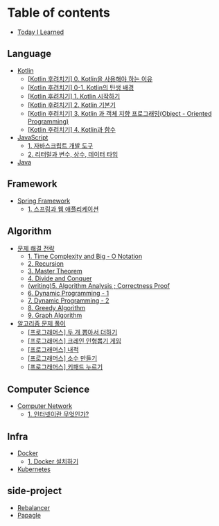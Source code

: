 # Table of contents

* [Today I Learned](README.md)

## Language

* [Kotlin](language/untitled/README.md)
  * [\[Kotlin 후려치기\] 0. Kotlin을 사용해야 하는 이유](language/untitled/kotlin-1.-kotlin.md)
  * [\[Kotlin 후려치기\] 0-1. Kotlin의 탄생 배경](language/untitled/kotlin-1-1.-kotlin.md)
  * [\[Kotlin 후려치기\] 1. Kotlin 시작하기](language/untitled/kotlin-1.-kotlin-1.md)
  * [\[Kotlin 후려치기\] 2. Kotlin 기본기](language/untitled/kotlin-2.-kotlin.md)
  * [\[Kotlin 후려치기\] 3. Kotlin 과 객체 지향 프로그래밍\(Object - Oriented Programming\)](language/untitled/kotlin-3.-kotlin.md)
  * [\[Kotlin 후려치기\] 4. Kotlin과 함수](language/untitled/kotlin-4.-kotlin.md)
* [JavaScript](language/javascript/README.md)
  * [1. 자바스크립트 개발 도구](language/javascript/1..md)
  * [2. 리터럴과 변수, 상수, 데이터 타입](language/javascript/2..md)
* [Java](language/java.md)

## Framework

* [Spring Framework](framework/spring/README.md)
  * [1. 스프링과 웹 애플리케이션](framework/spring/1..md)

## Algorithm

* [문제 해결 전략](algorithm/undefined/README.md)
  * [1. Time Complexity and Big - O Notation](algorithm/undefined/time-complexity-and-big-o-notation.md)
  * [2. Recursion](algorithm/undefined/2.-recursion.md)
  * [3. Master Theorem](algorithm/undefined/1-1.-master-theorem.md)
  * [4. Divide and Conquer](algorithm/undefined/3.-divide-and-conquer.md)
  * [\(writing\)5. Algorithm Analysis ; Correctness Proof](algorithm/undefined/temp-5.-algorithm-analysis-correctness-proof.md)
  * [6. Dynamic Programming - 1](algorithm/undefined/6.-dynamic-programming-1.md)
  * [7. Dynamic Programming - 2](algorithm/undefined/7.-dynamic-programming-2.md)
  * [8. Greedy Algorithm](algorithm/undefined/8.-greedy-algorithm.md)
  * [9. Graph Algorithm](algorithm/undefined/9.-graph-algorithm.md)
* [알고리즘 문제 풀이](algorithm/undefined-1/README.md)
  * [\[프로그래머스\] 두 개 뽑아서 더하기](algorithm/undefined-1/solve1.md)
  * [\[프로그래머스\] 크레인 인형뽑기 게임](algorithm/undefined-1/solve2.md)
  * [\[프로그래머스\] 내적](algorithm/undefined-1/solve3.md)
  * [\[프로그래머스\] 소수 만들기](algorithm/undefined-1/solve4.md)
  * [\[프로그래머스\] 키패드 누르기](algorithm/undefined-1/undefined.md)

## Computer Science

* [Computer Network](computer-science/untitled/README.md)
  * [1. 인터넷이란 무엇인가?](computer-science/untitled/1..md)

## Infra

* [Docker](infra/docker/README.md)
  * [1. Docker 설치하기](infra/docker/mac-silicon-m1-docker.md)
* [Kubernetes](infra/kubernetes.md)

## side-project

* [Rebalancer](side-project/rebalancer.md)
* [Papagle](side-project/papagle.md)

